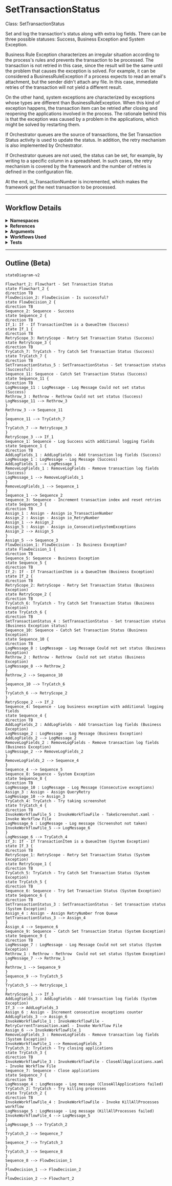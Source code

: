 # SetTransactionStatus
Class: SetTransactionStatus

Set and log the transaction's status along with extra log fields. 
There can be three possible statuses: Success, Business Exception and System Exception.

Business Rule Exception characterizes an irregular situation according to the process's rules and prevents the transaction to be processed. The transaction is not retried in this case, since the result will be the same until the problem that causes the exception is solved.
For example, it can be considered a BusinessRuleException if a process expects to read an email's attachment, but the sender didn't attach any file. In this case, immediate retries of the transaction will not yield a different result.

On the other hand, system exceptions are characterized by exceptions whose types are different than BusinessRuleException. When this kind of exception happens, the transaction item can be retried after closing and reopening the applications involved in the process. The rationale behind this is that the exception was caused by a problem in the applications, which might be solved by restarting them.

If Orchestrator queues are the source of transactions, the Set Transaction Status activity is used to update the status. In addition, the retry mechanism is also implemented by Orchestrator.

If Orchestrator queues are not used, the status can be set, for example, by writing to a specific column in a spreadsheet. In such cases, the retry mechanism is covered by the framework and the number of retries is defined in the configuration file.

At the end, io_TransactionNumber is incremented, which makes the framework get the next transaction to be processed.

<hr />

## Workflow Details
<details>
    <summary>
    <b>Namespaces</b>
    </summary>
    
    - GlobalConstantsNamespace
- GlobalVariablesNamespace
- System
- System.Activities
- System.Activities.DynamicUpdate
- System.Activities.Statements
- System.Collections
- System.Collections.Generic
- System.Collections.ObjectModel
- System.Data
- System.Linq
- System.Linq.Expressions
- System.Reflection
- System.Runtime.InteropServices
- System.Runtime.Serialization
- System.Text
- UiPath.Core
- UiPath.Core.Activities


</details>
<details>
    <summary>
    <b>References</b>
    </summary>

    - Microsoft.Bcl.AsyncInterfaces
- Microsoft.CSharp
- NPOI
- System
- System.Activities
- System.Collections
- System.ComponentModel
- System.ComponentModel.Composition
- System.ComponentModel.TypeConverter
- System.Configuration.ConfigurationManager
- System.Console
- System.Core
- System.Data
- System.Data.Common
- System.Linq
- System.Linq.Expressions
- System.Memory
- System.Memory.Data
- System.ObjectModel
- System.Private.CoreLib
- System.Private.ServiceModel
- System.Private.Uri
- System.Runtime.Serialization
- System.Security.Permissions
- System.ServiceModel
- System.ServiceModel.Activities
- System.ValueTuple
- System.Xaml
- System.Xml
- System.Xml.Linq
- UiPath.Excel
- UiPath.Studio.Constants
- UiPath.System.Activities
- UiPath.System.Activities.Design
- UiPath.Workflow


</details>
<details>
    <summary>
    <b>Arguments</b>
    </summary>
    <table><tr><th>Name</th><th>Direction</th><th>Type</th><th>Description</th></tr><tr><td>in_BusinessException</td><td>InArgument</td><td>ui:BusinessRuleException</td><td>Exception variable that is used during transitions between states and represents a situation that does not conform to the rules of the process being automated.</td></tr><tr><td>in_Config</td><td>InArgument</td><td>scg:Dictionary(x:String, x:Object)</td><td>Dictionary structure to store configuration data of the process (settings, constants and assets).</td></tr><tr><td>in_TransactionItem</td><td>InArgument</td><td>ui:QueueItem</td><td>Transaction item to be processed.</td></tr><tr><td>io_RetryNumber</td><td>InOutArgument</td><td>x:Int32</td><td>Used to control the number of attempts of retrying the transaction processing in case of system exceptions.</td></tr><tr><td>io_TransactionNumber</td><td>InOutArgument</td><td>x:Int32</td><td>Sequential counter of transaction items.</td></tr><tr><td>in_TransactionField1</td><td>InArgument</td><td>x:String</td><td>Optionally used to include additional information about the transaction item.</td></tr><tr><td>in_TransactionField2</td><td>InArgument</td><td>x:String</td><td>Optionally used to include additional information about the transaction item.</td></tr><tr><td>in_TransactionID</td><td>InArgument</td><td>x:String</td><td>Used for information and logging purposes. Ideally, the ID should be unique for each transaction. </td></tr><tr><td>in_SystemException</td><td>InArgument</td><td>s:Exception</td><td>Used during transitions between states to represent exceptions other than business exceptions.</td></tr><tr><td>io_ConsecutiveSystemExceptions</td><td>InOutArgument</td><td>x:Int32</td><td>Used to control the number of consecutive system exceptions.</td></tr></table>
    
</details>
<details>
    <summary>
    <b>Workflows Used</b>
    </summary>

    - C:\Users\eyash\Documents\UiPath\LazyFramework\Utility\TakeScreenshot.xaml
- C:\Users\eyash\Documents\UiPath\LazyFramework\.templates\Performers\REFramework\Framework\RetryCurrentTransaction.xaml
- C:\Users\eyash\Documents\UiPath\LazyFramework\.templates\Performers\REFramework\Framework\CloseAllApplications.xaml
- C:\Users\eyash\Documents\UiPath\LazyFramework\Framework\KillAllProcesses.xaml

    
</details>
<details>
    <summary>
    <b>Tests</b>
    </summary>

    

    
</details>

<hr />

## Outline (Beta)

```mermaid
stateDiagram-v2

Flowchart_2: Flowchart - Set Transaction Status
state Flowchart_2 {
direction TB
FlowDecision_2: FlowDecision - Is successful?
state FlowDecision_2 {
direction TB
Sequence_2: Sequence - Success
state Sequence_2 {
direction TB
If_1: If - If TransactionItem is a QueueItem (Success)
state If_1 {
direction TB
RetryScope_3: RetryScope - Retry Set Transaction Status (Success)
state RetryScope_3 {
direction TB
TryCatch_7: TryCatch - Try Catch Set Transaction Status (Success)
state TryCatch_7 {
direction TB
SetTransactionStatus_5 : SetTransactionStatus - Set transaction status (Successful)
Sequence_11: Sequence - Catch Set Transaction Status (Success)
state Sequence_11 {
direction TB
LogMessage_11 : LogMessage - Log Message Could not set status (Success)
Rethrow_3 : Rethrow - Rethrow Could not set status (Success)
LogMessage_11 --> Rethrow_3
}
Rethrow_3 --> Sequence_11
}
Sequence_11 --> TryCatch_7
}
TryCatch_7 --> RetryScope_3
}
RetryScope_3 --> If_1
Sequence_1: Sequence - Log Success with additional logging fields
state Sequence_1 {
direction TB
AddLogFields_1 : AddLogFields - Add transaction log fields (Success)
LogMessage_1 : LogMessage - Log Message (Success)
AddLogFields_1 --> LogMessage_1
RemoveLogFields_1 : RemoveLogFields - Remove transaction log fields (Success)
LogMessage_1 --> RemoveLogFields_1
}
RemoveLogFields_1 --> Sequence_1
}
Sequence_1 --> Sequence_2
Sequence_3: Sequence - Increment transaction index and reset retries
state Sequence_3 {
direction TB
Assign_1 : Assign - Assign io_TransactionNumber
Assign_2 : Assign - Assign io_RetryNumber
Assign_1 --> Assign_2
Assign_5 : Assign - Assign io_ConsecutiveSystemExceptions
Assign_2 --> Assign_5
}
Assign_5 --> Sequence_3
FlowDecision_1: FlowDecision - Is Business Exception?
state FlowDecision_1 {
direction TB
Sequence_5: Sequence - Business Exception
state Sequence_5 {
direction TB
If_2: If - If TransactionItem is a QueueItem (Business Exception)
state If_2 {
direction TB
RetryScope_2: RetryScope - Retry Set Transaction Status (Business Exception)
state RetryScope_2 {
direction TB
TryCatch_6: TryCatch - Try Catch Set Transaction Status (Business Exception)
state TryCatch_6 {
direction TB
SetTransactionStatus_4 : SetTransactionStatus - Set transaction status (Business Exception status)
Sequence_10: Sequence - Catch Set Transaction Status (Business Exception)
state Sequence_10 {
direction TB
LogMessage_8 : LogMessage - Log Message Could not set status (Business Exception)
Rethrow_2 : Rethrow - Rethrow  Could not set status (Business Exception)
LogMessage_8 --> Rethrow_2
}
Rethrow_2 --> Sequence_10
}
Sequence_10 --> TryCatch_6
}
TryCatch_6 --> RetryScope_2
}
RetryScope_2 --> If_2
Sequence_4: Sequence - Log business exception with additional logging fields
state Sequence_4 {
direction TB
AddLogFields_2 : AddLogFields - Add transaction log fields (Business Exception)
LogMessage_2 : LogMessage - Log Message (Business Exception)
AddLogFields_2 --> LogMessage_2
RemoveLogFields_2 : RemoveLogFields - Remove transaction log fields (Business Exception)
LogMessage_2 --> RemoveLogFields_2
}
RemoveLogFields_2 --> Sequence_4
}
Sequence_4 --> Sequence_5
Sequence_8: Sequence - System Exception
state Sequence_8 {
direction TB
LogMessage_10 : LogMessage - Log Message (Consecutive exceptions)
Assign_3 : Assign - Assign QueryRetry
LogMessage_10 --> Assign_3
TryCatch_4: TryCatch - Try taking screenshot
state TryCatch_4 {
direction TB
InvokeWorkflowFile_5 : InvokeWorkflowFile - TakeScreenshot.xaml - Invoke Workflow File
LogMessage_6 : LogMessage - Log message (Screenshot not taken)
InvokeWorkflowFile_5 --> LogMessage_6
}
LogMessage_6 --> TryCatch_4
If_3: If - If TransactionItem is a QueueItem (System Exception)
state If_3 {
direction TB
RetryScope_1: RetryScope - Retry Set Transaction Status (System Exception)
state RetryScope_1 {
direction TB
TryCatch_5: TryCatch - Try Catch Set Transaction Status (System Exception)
state TryCatch_5 {
direction TB
Sequence_6: Sequence - Try Set Transaction Status (System Exception)
state Sequence_6 {
direction TB
SetTransactionStatus_3 : SetTransactionStatus - Set transaction status (System Exception)
Assign_4 : Assign - Assign RetryNumber from Queue
SetTransactionStatus_3 --> Assign_4
}
Assign_4 --> Sequence_6
Sequence_9: Sequence - Catch Set Transaction Status (System Exception)
state Sequence_9 {
direction TB
LogMessage_7 : LogMessage - Log Message Could not set status (System Exception)
Rethrow_1 : Rethrow - Rethrow  Could not set status (System Exception)
LogMessage_7 --> Rethrow_1
}
Rethrow_1 --> Sequence_9
}
Sequence_9 --> TryCatch_5
}
TryCatch_5 --> RetryScope_1
}
RetryScope_1 --> If_3
AddLogFields_3 : AddLogFields - Add transaction log fields (System Exception)
If_3 --> AddLogFields_3
Assign_6 : Assign - Increment consecutive exceptions counter
AddLogFields_3 --> Assign_6
InvokeWorkflowFile_1 : InvokeWorkflowFile - RetryCurrentTransaction.xaml - Invoke Workflow File
Assign_6 --> InvokeWorkflowFile_1
RemoveLogFields_3 : RemoveLogFields - Remove transaction log fields (System Exception)
InvokeWorkflowFile_1 --> RemoveLogFields_3
TryCatch_3: TryCatch - Try closing applications
state TryCatch_3 {
direction TB
InvokeWorkflowFile_3 : InvokeWorkflowFile - CloseAllApplications.xaml - Invoke Workflow File
Sequence_7: Sequence - Close applications
state Sequence_7 {
direction TB
LogMessage_4 : LogMessage - Log message (CloseAllApplications failed)
TryCatch_2: TryCatch - Try killing processes
state TryCatch_2 {
direction TB
InvokeWorkflowFile_4 : InvokeWorkflowFile - Invoke KillAllProcesses workflow
LogMessage_5 : LogMessage - Log message (KillAllProcesses failed)
InvokeWorkflowFile_4 --> LogMessage_5
}
LogMessage_5 --> TryCatch_2
}
TryCatch_2 --> Sequence_7
}
Sequence_7 --> TryCatch_3
}
TryCatch_3 --> Sequence_8
}
Sequence_8 --> FlowDecision_1
}
FlowDecision_1 --> FlowDecision_2
}
FlowDecision_2 --> Flowchart_2
```